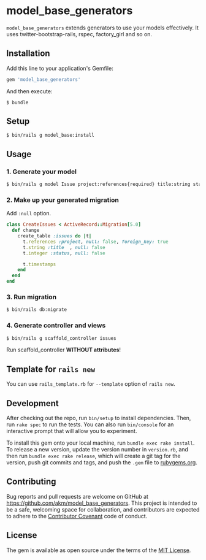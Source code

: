 # model_base_generators

`model_base_generators` extends generators to use your models effectively.
It uses twitter-bootstrap-rails, rspec, factory_girl and so on.


## Installation

Add this line to your application's Gemfile:

```ruby
gem 'model_base_generators'
```

And then execute:

    $ bundle

## Setup

    $ bin/rails g model_base:install

## Usage

### 1. Generate your model

```bash
$ bin/rails g model Issue project:references{required} title:string status:integer
```

### 2. Make up your generated migration

Add `:null` option.

```ruby
class CreateIssues < ActiveRecord::Migration[5.0]
  def change
    create_table :issues do |t|
      t.references :project, null: false, foreign_key: true
      t.string :title  , null: false
      t.integer :status, null: false

      t.timestamps
    end
  end
end
```

### 3. Run migration

```bash
$ bin/rails db:migrate
```

### 4. Generate controller and views

```bash
$ bin/rails g scaffold_controller issues
```

Run scaffold_controller **WITHOUT attributes**!

## Template for `rails new`

You can use `rails_template.rb` for `--template` option of `rails new`.


## Development

After checking out the repo, run `bin/setup` to install dependencies. Then, run `rake spec` to run the tests. You can also run `bin/console` for an interactive prompt that will allow you to experiment.

To install this gem onto your local machine, run `bundle exec rake install`. To release a new version, update the version number in `version.rb`, and then run `bundle exec rake release`, which will create a git tag for the version, push git commits and tags, and push the `.gem` file to [rubygems.org](https://rubygems.org).

## Contributing

Bug reports and pull requests are welcome on GitHub at https://github.com/akm/model_base_generators. This project is intended to be a safe, welcoming space for collaboration, and contributors are expected to adhere to the [Contributor Covenant](http://contributor-covenant.org) code of conduct.


## License

The gem is available as open source under the terms of the [MIT License](http://opensource.org/licenses/MIT).

